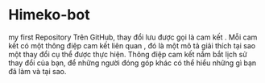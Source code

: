 # Himeko-bot
my first Repository
Trên GitHub, thay đổi lưu được gọi là cam kết . Mỗi cam kết có một thông điệp cam kết liên quan , đó là một mô tả giải thích tại sao một thay đổi cụ thể được thực hiện. Thông điệp cam kết nắm bắt lịch sử thay đổi của bạn, để những người đóng góp khác có thể hiểu những gì bạn đã làm và tại sao.
